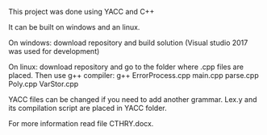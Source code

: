This project was done using YACC and C++

It can be built on windows and an linux.

On windows: download repository and build solution (Visual studio 2017 was used for development)

On linux: download repository and go to the folder where .cpp files are placed.
Then use g++ compiler: g++ ErrorProcess.cpp main.cpp parse.cpp Poly.cpp VarStor.cpp

YACC files can be changed if you need to add another grammar. 
Lex.y and its compilation script are placed in YACC folder.

For more information read file CTHRY.docx.

